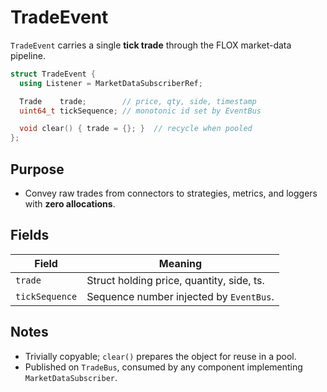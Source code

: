 # TradeEvent

`TradeEvent` carries a single **tick trade** through the FLOX market-data pipeline.

```cpp
struct TradeEvent {
  using Listener = MarketDataSubscriberRef;

  Trade    trade;        // price, qty, side, timestamp
  uint64_t tickSequence; // monotonic id set by EventBus

  void clear() { trade = {}; }  // recycle when pooled
};
```

## Purpose
* Convey raw trades from connectors to strategies, metrics, and loggers with **zero allocations**.

## Fields

| Field          | Meaning                                       |
|----------------|-----------------------------------------------|
| `trade`        | Struct holding price, quantity, side, ts.     |
| `tickSequence` | Sequence number injected by `EventBus`.       |

## Notes
* Trivially copyable; `clear()` prepares the object for reuse in a pool.
* Published on `TradeBus`, consumed by any component implementing `MarketDataSubscriber`.
